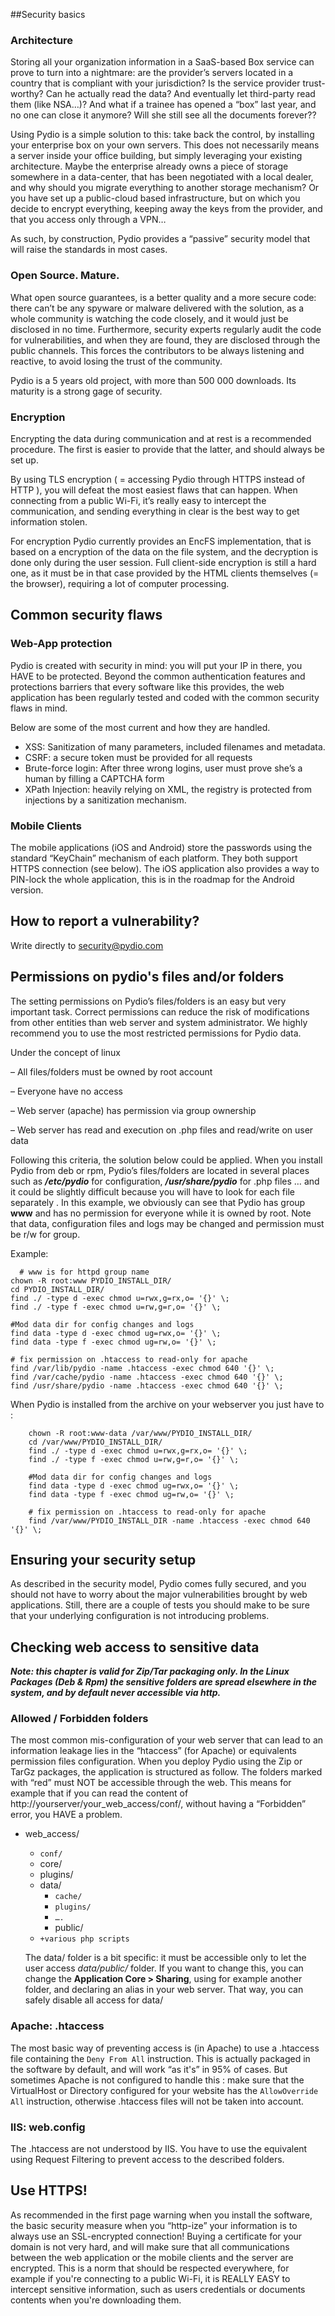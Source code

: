 ##Security basics
### Architecture
Storing all your organization information in a SaaS-based Box service can prove to turn into a nightmare: are the provider’s servers located in a country that is compliant with your jurisdiction? Is the service provider trust-worthy? Can he actually read the data? And eventually let third-party read them (like NSA…)? And what if a trainee has opened a “box” last year, and no one can close it anymore? Will she still see all the documents forever??

Using Pydio is a simple solution to this: take back the control, by installing your enterprise box on your own servers. This does not necessarily means a server inside your office building, but simply leveraging your existing architecture. Maybe the enterprise already owns a piece of storage somewhere in a data-center, that has been negotiated with a local dealer, and why should you migrate everything to another storage mechanism? Or you have set up a public-cloud based infrastructure, but on which you decide to encrypt everything, keeping away the keys from the provider, and that you access only through a VPN…

As such, by construction, Pydio provides a “passive” security model that will raise the standards in most cases.

### Open Source. Mature.
What open source guarantees, is a better quality and a more secure code: there can’t be any spyware or malware delivered with the solution, as a whole community is watching the code closely, and it would just be disclosed in no time. Furthermore, security experts regularly audit the code for vulnerabilities, and when they are found, they are disclosed through the public channels. This forces the contributors to be always listening and reactive, to avoid losing the trust of the community.

Pydio is a 5 years old project, with more than 500 000 downloads. Its maturity is a strong gage of security.

### Encryption
Encrypting the data during communication and at rest is a recommended procedure. The first is easier to provide that the latter, and should always be set up.

By using TLS encryption ( = accessing Pydio through HTTPS instead of HTTP ), you will defeat the most easiest flaws that can happen. When connecting from a public Wi-Fi, it’s really easy to intercept the communication, and sending everything in clear is the best way to get information stolen.

For encryption Pydio currently provides an EncFS implementation, that is based on a encryption of the data on the file system, and the decryption is done only during the user session. Full client-side encryption is still a hard one, as it must be in that case provided by the HTML clients themselves (= the browser), requiring a lot of computer processing.

## Common security flaws
### Web-App protection
Pydio is created with security in mind: you will put your IP in there, you HAVE to be protected. Beyond the common authentication features and protections barriers that every software like this provides, the web application has been regularly tested and coded with the common security flaws in mind.

Below are some of the most current and how they are handled.

+ XSS: Sanitization of many parameters, included filenames and metadata.
+ CSRF: a secure token must be provided for all requests
+ Brute-force login: After three wrong logins, user must prove she’s a human by filling a CAPTCHA form
+ XPath Injection: heavily relying on XML, the registry is protected from injections by a sanitization mechanism.

### Mobile Clients
The mobile applications (iOS and Android) store the passwords using the standard “KeyChain” mechanism of each platform. They both support HTTPS connection (see below). The iOS application also provides a way to PIN-lock the whole application, this is in the roadmap for the Android version.

## How to report a vulnerability?
Write directly to security@pydio.com

## Permissions on pydio's files and/or folders
The setting permissions on Pydio’s files/folders is an easy but very important task. Correct permissions can reduce the risk of modifications from other entities than web server and system administrator. We highly recommend you to use the most restricted permissions for Pydio data.

Under the concept of linux

– All files/folders must be owned by root account

– Everyone have no access

– Web server (apache) has permission via group ownership

– Web server has read and execution on .php files and read/write on user data

Following this criteria, the solution below could be applied. When you install Pydio from deb or rpm, Pydio’s files/folders are located in several places such as ***/etc/pydio*** for configuration, ***/usr/share/pydio*** for .php files … and it could be slightly difficult because you will have to look for each file separately . In this example, we obviously can see that Pydio has group **www** and has no permission for everyone while it is owned by root. Note that data, configuration files and logs may be changed and permission must be r/w for group.

Example:

      # www is for httpd group name
    chown -R root:www PYDIO_INSTALL_DIR/
    cd PYDIO_INSTALL_DIR/
    find ./ -type d -exec chmod u=rwx,g=rx,o= '{}' \;
    find ./ -type f -exec chmod u=rw,g=r,o= '{}' \;

    #Mod data dir for config changes and logs
    find data -type d -exec chmod ug=rwx,o= '{}' \;
    find data -type f -exec chmod ug=rw,o= '{}' \;

    # fix permission on .htaccess to read-only for apache
    find /var/lib/pydio -name .htaccess -exec chmod 640 '{}' \;
    find /var/cache/pydio -name .htaccess -exec chmod 640 '{}' \;
    find /usr/share/pydio -name .htaccess -exec chmod 640 '{}' \;
    
When Pydio is installed from the archive on your webserver you just have to :    

```
    chown -R root:www-data /var/www/PYDIO_INSTALL_DIR/
    cd /var/www/PYDIO_INSTALL_DIR/
    find ./ -type d -exec chmod u=rwx,g=rx,o= '{}' \;
    find ./ -type f -exec chmod u=rw,g=r,o= '{}' \;
    
    #Mod data dir for config changes and logs
    find data -type d -exec chmod ug=rwx,o= '{}' \;
    find data -type f -exec chmod ug=rw,o= '{}' \;
    
    # fix permission on .htaccess to read-only for apache
    find /var/www/PYDIO_INSTALL_DIR -name .htaccess -exec chmod 640 '{}' \;
```

## Ensuring your security setup
As described in the security model, Pydio comes fully secured, and you should not have to worry about the major vulnerabilities brought by web applications. Still, there are a couple of tests you should make to be sure that your underlying configuration is not introducing problems.

## Checking web access to sensitive data
**_Note: this chapter is valid for Zip/Tar packaging only. In the Linux Packages (Deb & Rpm) the sensitive folders are spread elsewhere in the system, and by default never accessible via http._**

### Allowed / Forbidden folders
The most common mis-configuration of your web server that can lead to an information leakage lies in the “htaccess” (for Apache) or equivalents permission files configuration. When you deploy Pydio using the Zip or TarGz packages, the application is structured as follow. The folders marked with “red” must NOT be accessible through the web. This means for example that if you can read the content of http://yourserver/your_web_access/conf/, without having a “Forbidden” error, you HAVE a problem.

+ web_access/
    - `conf/`
    - core/
    - plugins/ 
    - data/
        * `cache/`
        * `plugins/`
        * `….`
        * public/
    - `+various php scripts`

    The data/ folder is a bit specific: it must be accessible only to let the user access *data/public/* folder. If you want to change this, you can change the **Application Core > Sharing**, using for example another folder, and declaring an alias in your web server. That way, you can safely disable all access for data/

### Apache: .htaccess
The most basic way of preventing access is (in Apache) to use a .htaccess file containing the `Deny From All` instruction. This is actually packaged in the software by default, and will work “as it's” in 95% of cases. But sometimes Apache is not configured to handle this : make sure that the VirtualHost or Directory configured for your website has the `AllowOverride All` instruction, otherwise .htaccess files will not be taken into account.

### IIS: web.config
The .htaccess are not understood by IIS. You have to use the equivalent using Request Filtering to prevent access to the described folders.

## Use HTTPS!
As recommended in the first page warning when you install the software, the basic security measure when you “http-ize” your information is to always use an SSL-encrypted connection! Buying a certificate for your domain is not very hard, and will make sure that all communications between the web application or the mobile clients and the server are encrypted. This is a norm that should be respected everywhere, for example if you're connecting to a public Wi-Fi, it is REALLY EASY to intercept sensitive information, such as users credentials or documents contents when you're downloading them.

